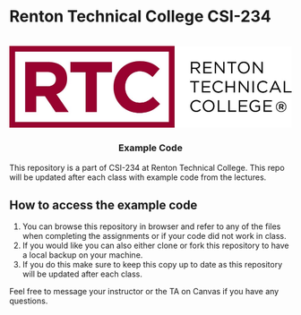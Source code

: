 # Renton Technical College CSI-234

<br />

<div align="center">  
    <img src="logo.jpg" alt="Logo">
    <h3 align="center">Example Code</h3>
</div>

This repository is a part of CSI-234 at Renton Technical College. This repo will be updated after each class with example code from the lectures.

## How to access the example code

1. You can browse this repository in browser and refer to any of the files when completing the assignments or if your code did not work in class.
2. If you would like you can also either clone or fork this repository to have a local backup on your machine.
3. If you do this make sure to keep this copy up to date as this repository will be updated after each class.

Feel free to message your instructor or the TA on Canvas if you have any questions.
